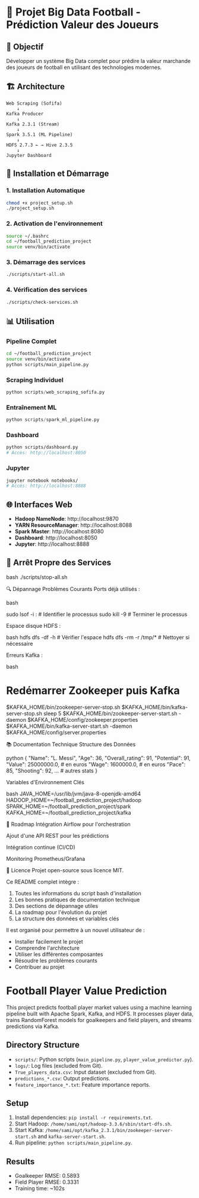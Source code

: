 # 🏈 Projet Big Data Football - Prédiction Valeur des Joueurs

## 🎯 Objectif
Développer un système Big Data complet pour prédire la valeur marchande des joueurs de football en utilisant des technologies modernes.

## 🏗️ Architecture

```
Web Scraping (Sofifa) 
    ↓
Kafka Producer 
    ↓
Kafka 2.3.1 (Stream)
    ↓
Spark 3.5.1 (ML Pipeline)
    ↓
HDFS 2.7.3 ← → Hive 2.3.5
    ↓
Jupyter Dashboard
```

## 🚀 Installation et Démarrage

### 1. Installation Automatique
```bash
chmod +x project_setup.sh
./project_setup.sh
```

### 2. Activation de l'environnement
```bash
source ~/.bashrc
cd ~/football_prediction_project
source venv/bin/activate
```

### 3. Démarrage des services
```bash
./scripts/start-all.sh
```

### 4. Vérification des services
```bash
./scripts/check-services.sh
```

## 📊 Utilisation

### Pipeline Complet
```bash
cd ~/football_prediction_project
source venv/bin/activate
python scripts/main_pipeline.py
```

### Scraping Individuel
```python
python scripts/web_scraping_sofifa.py
```

### Entraînement ML
```python
python scripts/spark_ml_pipeline.py
```

### Dashboard
```bash
python scripts/dashboard.py
# Accès: http://localhost:8050
```

### Jupyter
```bash
jupyter notebook notebooks/
# Accès: http://localhost:8888
```

## 🌐 Interfaces Web

- **Hadoop NameNode**: http://localhost:9870
- **YARN ResourceManager**: http://localhost:8088  
- **Spark Master**: http://localhost:8080
- **Dashboard**: http://localhost:8050
- **Jupyter**: http://localhost:8888

## 🛑 Arrêt Propre des Services
bash
./scripts/stop-all.sh

🔍 Dépannage
Problèmes Courants
Ports déjà utilisés :

bash

sudo lsof -i :<port>  # Identifier le processus
sudo kill -9 <PID>    # Terminer le processus

Espace disque HDFS :

bash
hdfs dfs -df -h  # Vérifier l'espace
hdfs dfs -rm -r /tmp/*  # Nettoyer si nécessaire

Erreurs Kafka :

bash
# Redémarrer Zookeeper puis Kafka
$KAFKA_HOME/bin/zookeeper-server-stop.sh
$KAFKA_HOME/bin/kafka-server-stop.sh
sleep 5
$KAFKA_HOME/bin/zookeeper-server-start.sh -daemon $KAFKA_HOME/config/zookeeper.properties
$KAFKA_HOME/bin/kafka-server-start.sh -daemon $KAFKA_HOME/config/server.properties


📚 Documentation Technique
Structure des Données

python
{
  "Name": "L. Messi",
  "Age": 36,
  "Overall_rating": 91,
  "Potential": 91,
  "Value": 25000000.0,  # en euros
  "Wage": 1600000.0,    # en euros
  "Pace": 85,
  "Shooting": 92,
  ... # autres stats
}

Variables d'Environnement Clés

bash
JAVA_HOME=/usr/lib/jvm/java-8-openjdk-amd64
HADOOP_HOME=~/football_prediction_project/hadoop
SPARK_HOME=~/football_prediction_project/spark
KAFKA_HOME=~/football_prediction_project/kafka

📅 Roadmap
Intégration Airflow pour l'orchestration

Ajout d'une API REST pour les prédictions

Intégration continue (CI/CD)

Monitoring Prometheus/Grafana

📝 Licence
Projet open-source sous licence MIT.


Ce README complet intègre :
1. Toutes les informations du script bash d'installation
2. Les bonnes pratiques de documentation technique
3. Des sections de dépannage utiles
4. La roadmap pour l'évolution du projet
5. La structure des données et variables clés

Il est organisé pour permettre à un nouvel utilisateur de :
- Installer facilement le projet
- Comprendre l'architecture
- Utiliser les différentes composantes
- Résoudre les problèmes courants
- Contribuer au projet

# Football Player Value Prediction

This project predicts football player market values using a machine learning pipeline built with Apache Spark, Kafka, and HDFS. It processes player data, trains RandomForest models for goalkeepers and field players, and streams predictions via Kafka.

## Directory Structure
- `scripts/`: Python scripts (`main_pipeline.py`, `player_value_predictor.py`).
- `logs/`: Log files (excluded from Git).
- `True_players_data.csv`: Input dataset (excluded from Git).
- `predictions_*.csv`: Output predictions.
- `feature_importance_*.txt`: Feature importance reports.

## Setup
1. Install dependencies: `pip install -r requirements.txt`.
2. Start Hadoop: `/home/sami/opt/hadoop-3.3.6/sbin/start-dfs.sh`.
3. Start Kafka: `/home/sami/opt/kafka_2.3.1/bin/zookeeper-server-start.sh` and `kafka-server-start.sh`.
4. Run pipeline: `python scripts/main_pipeline.py`.

## Results
- Goalkeeper RMSE: 0.5893
- Field Player RMSE: 0.3331
- Training time: ~102s
